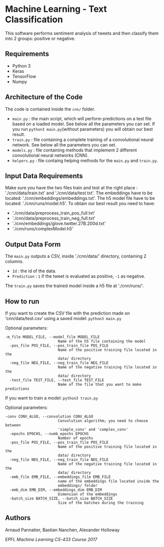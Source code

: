 # Machine Learning - Text Classification

This software performs sentiment analysis of tweets and then classify them into 2 groups: positive or negative.

## Requirements
- Python 3
- Keras
- TensorFlow
- Numpy

## Architecture of the Code
The code is contained inside the `cnn/` folder.
- `main.py` : the main script, which will perform predictions on a test file based on a loaded model. See below all the parameters you can set. If you run `python3 main.py`(without parameters) you will obtain our best result.
- `train.py` : file containing a complete training of a convolutional neural network. See below all the parameters you can set.
- `models.py` : file containing methods that implement 2 different convolutional neural networks (CNN).
- `helpers.py` : file containg helping methods for the `main.py` and `train.py`.

## Input Data Requirements
Make sure you have the two files train and test at the right place : './cnn/data/train.txt' and './cnn/data/test.txt'.
The embeddings have to be located: './cnn/embeddings/embeddings.txt'.
The h5 model file have to be located: './cnn/runs/model.h5'.
To obtain our best result you need to have:
- './cnn/data/preprocess_train_pos_full.txt'
- './cnn/data/preprocess_train_neg_full.txt'
- './cnn/embeddings/glove.twitter.27B.200d.txt'
- './cnn/runs/complexModel.h5'

## Output Data Form
The `main.py` outputs a CSV, inside './cnn/data/' directory, containing 2 columns.
- `Id` : the id of the data.
- `Prediction` : `1` if the tweet is evaluated as positive, `-1` as negative.

The `train.py` saves the trained model inside a h5 file at './cnn/runs/'.

## How to run
If you want to create the CSV file with the prediction made on 'cnn/data/test.csv' using a saved model:
`python3 main.py`

Optional parameters:
```
-m_file MODEL_FILE, --model_file MODEL_FILE
                        Name of the h5 file containing the model
  -pos_file POS_FILE, --pos_train_file POS_FILE
                        Name of the positive training file located in the
                        data/ directory
  -neg_file NEG_FILE, --neg_train_file NEG_FILE
                        Name of the negative training file located in the
                        data/ directory
  -test_file TEST_FILE, --test_file TEST_FILE
                        Name of the file that you want to make predictions
```

If you want to train a model:
`python3 train.py`

Optional parameters:
```
-conv CONV_ALGO, --convolution CONV_ALGO
                        Convolution algorithm; you need to choose between
                        'simple_conv' and 'complex_conv'
  -epochs EPOCHS, --numb_epochs EPOCHS
                        Number of epochs
  -pos_file POS_FILE, --pos_train_file POS_FILE
                        Name of the positive training file located in the
                        data/ directory
  -neg_file NEG_FILE, --neg_train_file NEG_FILE
                        Name of the negative training file located in the
                        data/ directory
  -emb_file EMB_FILE, --embeddings_file EMB_FILE
                        name of the embeddings file located inside the
                        embeddings/ folder
  -emb_dim EMB_DIM, --embeddings_dim EMB_DIM
                        Dimension of the embeddings
  -batch_size BATCH_SIZE, --batch_size BATCH_SIZE
                        Size of the batches during the training
```

## Authors
Arnaud Pannatier, Bastian Nanchen, Alexander Holloway

_EPFL Machine Learning CS-433 Course 2017_
